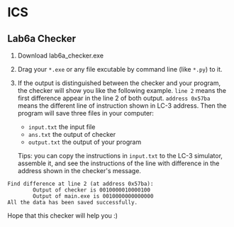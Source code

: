 # ICS

## Lab6a Checker

1. Download lab6a_checker.exe

2. Drag your `*.exe` or any file excutable by command line (like `*.py`) to it.

3. If the output is distinguished between the checker and your program, the checker will show you like the following example. `line 2` means the first difference appear in the line 2 of both output. `address 0x57ba` means the different line of instruction shown in LC-3 address. Then the program will save three files in your computer:
    - `input.txt` the input file
    - `ans.txt` the output of checker
    - `output.txt` the output of your program

    Tips: you can copy the instructions in `input.txt` to the LC-3 simulator, assemble it, and see the instructions of the line with difference in the address shown in the checker's message. 

```
Find difference at line 2 (at address 0x57ba):
        Output of checker is 0010000010000100
        Output of main.exe is 0010000000000000
All the data has been saved successfully.
```

Hope that this checker will help you :)
